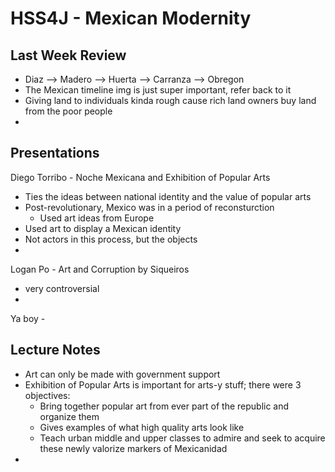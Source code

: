 # HSS4J - Mexican Modernity

## Last Week Review
- Diaz --> Madero --> Huerta --> Carranza --> Obregon
- The Mexican timeline img is just super important, refer back to it
- Giving land to individuals kinda rough cause rich land owners buy land from the poor people
- 

## Presentations
Diego Torribo - Noche Mexicana and Exhibition of Popular Arts
- Ties the ideas between national identity and the value of popular arts
- Post-revolutionary, Mexico was in a period of reconsturction 
	- Used art ideas from Europe
- Used art to display a Mexican identity
- Not actors in this process, but the objects
- 

Logan Po - Art and Corruption by Siqueiros
- very controversial
- 

Ya boy - 

## Lecture Notes
- Art can only be made with government support 
- Exhibition of Popular Arts is important for arts-y stuff; there were 3 objectives:
	- Bring together popular art from ever part of the republic and organize them
	- Gives examples of what high quality arts look like
	- Teach urban middle and upper classes to admire and seek to acquire these newly valorize markers of Mexicanidad
- 
